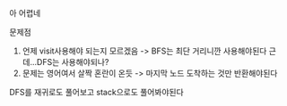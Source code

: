 아 어렵네 

문제점
1. 언제 visit사용해야 되는지 모르겠음 -> BFS는 최단 거리니깐 사용해야된다 근데...DFS는 사용해야되나?
2. 문제는 영어여서 살짝 혼란이 온듯 -> 마지막 노드 도착하는 것만 반환해야된다

DFS를 재귀로도 풀어보고 stack으로도 풀어봐야된다